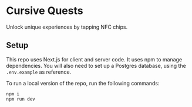 # Cursive Quests

Unlock unique experiences by tapping NFC chips.

## Setup

This repo uses Next.js for client and server code. It uses npm to manage dependencies. You will also need to set up a Postgres database, using the `.env.example` as reference.

To run a local version of the repo, run the following commands:

```
npm i
npm run dev
```
